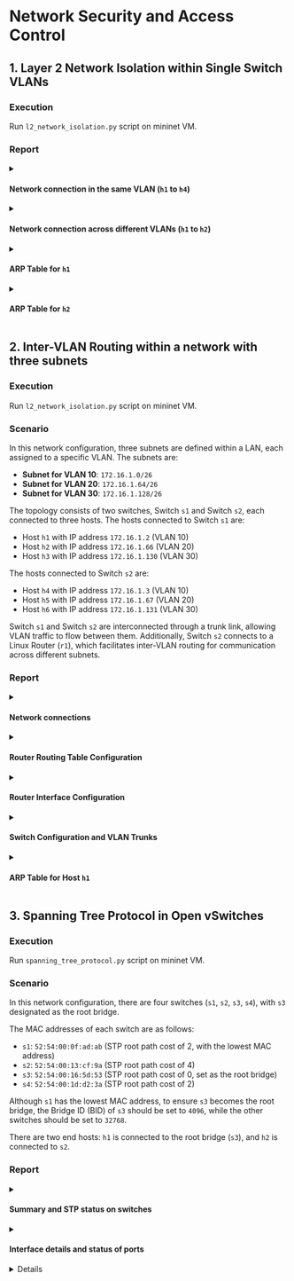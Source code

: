 # Network Security and Access Control

## 1. Layer 2 Network Isolation within Single Switch VLANs 

### Execution 
Run `l2_network_isolation.py` script on mininet VM. 

### Report

<details>
<summary><h4>Network connection in the same VLAN (<code>h1</code> to <code>h4</code>)</h4></summary>

```bash
mininet> h1 ping -c 3 h4
PING 172.16.1.3 (172.16.1.3) 56(84) bytes of data.
64 bytes from 172.16.1.3: icmp_seq=1 ttl=64 time=0.188 ms
64 bytes from 172.16.1.3: icmp_seq=2 ttl=64 time=0.035 ms
64 bytes from 172.16.1.3: icmp_seq=3 ttl=64 time=0.039 ms
```

</details> 

<details>
<summary><h4>Network connection across different VLANs (<code>h1</code> to <code>h2</code>)</h4></summary>

```bash
mininet> h1 ping -c 3 h2
connect: Network is unreachable
```

</details> 

<details>
<summary><h4>ARP Table for <code>h1</code></h4></summary>

```bash
mininet> h1 arp -a
? (172.16.1.3) at 12:7d:cf:b1:12:9b [ether] on h1-eth0.10
```

</details> 

<details>
<summary><h4>ARP Table for <code>h2</code></h4></summary>

 ```bash
mininet> h2 arp -a
```
> Gives no output, which confirms that h2 has not resolved any ARP entries.

</details> 

## 2. Inter-VLAN Routing within a network with three subnets  

### Execution 
Run `l2_network_isolation.py` script on mininet VM. 

### Scenario

In this network configuration, three subnets are defined within a LAN, each assigned to a specific VLAN. The subnets are:

- **Subnet for VLAN 10**: `172.16.1.0/26`
- **Subnet for VLAN 20**: `172.16.1.64/26`
- **Subnet for VLAN 30**: `172.16.1.128/26`

The topology consists of two switches, Switch `s1` and Switch `s2`, each connected to three hosts. The hosts connected to Switch `s1` are:

- Host `h1` with IP address `172.16.1.2` (VLAN 10)
- Host `h2` with IP address `172.16.1.66` (VLAN 20)
- Host `h3` with IP address `172.16.1.130` (VLAN 30)

The hosts connected to Switch `s2` are:

- Host `h4` with IP address `172.16.1.3` (VLAN 10)
- Host `h5` with IP address `172.16.1.67` (VLAN 20)
- Host `h6` with IP address `172.16.1.131` (VLAN 30)

Switch `s1` and Switch `s2` are interconnected through a trunk link, allowing VLAN traffic to flow between them. Additionally, Switch `s2` connects to a Linux Router (`r1`), which facilitates inter-VLAN routing for communication across different subnets.

### Report 

<details>
<summary><h4>Network connections </h4></summary>

```bash
mininet> pingall
*** Ping: testing ping reachability
h1 -> h2 h3 h4 h5 h6 X
h2 -> h1 h3 h4 h5 h6 X
h3 -> h1 h2 h4 h5 h6 X
h4 -> h1 h2 h3 h5 h6 X
h5 -> h1 h2 h3 h4 h6 X
h6 -> h1 h2 h3 h4 h5 X
r1 -> h1 h2 h3 h4 h5 h6
*** Results: 14% dropped (36/42 received)
```
> The hostname resolution failure for the router node from end hosts is expected. We can optionally edit the `/etc/hosts` file for each end host.

</details> 

<details>
<summary><h4>Router Routing Table Configuration</h4></summary>

```bash
mininet> r1 route -n
Kernel IP routing table
Destination     Gateway         Genmask         Flags Metric Ref    Use Iface
172.16.1.0      0.0.0.0         255.255.255.192 U     0      0        0 r1-eth0.10
172.16.1.64     0.0.0.0         255.255.255.192 U     0      0        0 r1-eth0.20
172.16.1.128    0.0.0.0         255.255.255.192 U     0      0        0 r1-eth0.30
```

</details> 

<details>
<summary><h4>Router Interface Configuration </h4></summary>

```bash
mininet> r1 ifconfig
lo        Link encap:Local Loopback
          inet addr:127.0.0.1  Mask:255.0.0.0
          UP LOOPBACK RUNNING  MTU:65536  Metric:1
          RX packets:0 errors:0 dropped:0 overruns:0 frame:0
          TX packets:0 errors:0 dropped:0 overruns:0 carrier:0
          collisions:0 txqueuelen:1
          RX bytes:0 (0.0 B)  TX bytes:0 (0.0 B)

r1-eth0   Link encap:Ethernet  HWaddr fe:01:0b:3a:da:9b
          UP BROADCAST RUNNING MULTICAST  MTU:1500  Metric:1
          RX packets:219 errors:0 dropped:0 overruns:0 frame:0
          TX packets:215 errors:0 dropped:0 overruns:0 carrier:0
          collisions:0 txqueuelen:1000
          RX bytes:20210 (20.2 KB)  TX bytes:19614 (19.6 KB)

r1-eth0.10 Link encap:Ethernet  HWaddr fe:01:0b:3a:da:9b
          inet addr:172.16.1.1  Bcast:172.16.1.63  Mask:255.255.255.192
          UP BROADCAST RUNNING MULTICAST  MTU:1500  Metric:1
          RX packets:74 errors:0 dropped:0 overruns:0 frame:0
          TX packets:72 errors:0 dropped:0 overruns:0 carrier:0
          collisions:0 txqueuelen:1000
          RX bytes:5488 (5.4 KB)  TX bytes:6552 (6.5 KB)

r1-eth0.20 Link encap:Ethernet  HWaddr fe:01:0b:3a:da:9b
          inet addr:172.16.1.65  Bcast:172.16.1.127  Mask:255.255.255.192
          UP BROADCAST RUNNING MULTICAST  MTU:1500  Metric:1
          RX packets:73 errors:0 dropped:0 overruns:0 frame:0
          TX packets:72 errors:0 dropped:0 overruns:0 carrier:0
          collisions:0 txqueuelen:1000
          RX bytes:5404 (5.4 KB)  TX bytes:6552 (6.5 KB)

r1-eth0.30 Link encap:Ethernet  HWaddr fe:01:0b:3a:da:9b
          inet addr:172.16.1.129  Bcast:172.16.1.191  Mask:255.255.255.192
          UP BROADCAST RUNNING MULTICAST  MTU:1500  Metric:1
          RX packets:72 errors:0 dropped:0 overruns:0 frame:0
          TX packets:71 errors:0 dropped:0 overruns:0 carrier:0
          collisions:0 txqueuelen:1000
          RX bytes:5376 (5.3 KB)  TX bytes:6510 (6.5 KB)
```

</details> 

<details>
<summary><h4>Switch Configuration and VLAN Trunks </h4></summary>

```bash
mininet> s1 ovs-vsctl show
063b1597-ee6f-47f2-b09f-cf8e06c009e0
    Bridge "s1"
        Controller "tcp:127.0.0.1:6653"
            is_connected: true
        fail_mode: secure
        Port "s1"
            Interface "s1"
                type: internal
        Port "s1-eth3"
            Interface "s1-eth3"
        Port "s1-eth4"
            trunks: [10, 20, 30]
            Interface "s1-eth4"
        Port "s1-eth1"
            Interface "s1-eth1"
        Port "s1-eth2"
            Interface "s1-eth2"
    Bridge "s2"
        Controller "tcp:127.0.0.1:6653"
            is_connected: true
        fail_mode: secure
        Port "s2-eth1"
            Interface "s2-eth1"
        Port "s2-eth3"
            Interface "s2-eth3"
        Port "s2-eth4"
            trunks: [10, 20, 30]
            Interface "s2-eth4"
        Port "s2-eth2"
            Interface "s2-eth2"
        Port "s2"
            Interface "s2"
                type: internal
        Port "s2-eth5"
            Interface "s2-eth5"
    ovs_version: "2.5.9"
```
  
</details> 

<details>
<summary><h4> ARP Table for Host <code>h1</code></h4></summary>

```bash
mininet> h1 arp -a
? (172.16.1.1) at fe:01:0b:3a:da:9b [ether] on h1-eth0.10
? (172.16.1.3) at 22:e6:49:31:ac:af [ether] on h1-eth0.10
```

</details> 

## 3. Spanning Tree Protocol in Open vSwitches 

### Execution 
Run `spanning_tree_protocol.py` script on mininet VM. 

### Scenario 

In this network configuration, there are four switches (`s1`, `s2`, `s3`, `s4`), with `s3` designated as the root bridge.

The MAC addresses of each switch are as follows:

- `s1`: `52:54:00:0f:ad:ab` (STP root path cost of 2, with the lowest MAC address)
- `s2`: `52:54:00:13:cf:9a` (STP root path cost of 4)
- `s3`: `52:54:00:16:5d:53` (STP root path cost of 0, set as the root bridge)
- `s4`: `52:54:00:1d:d2:3a` (STP root path cost of 2)

Although `s1` has the lowest MAC address, to ensure `s3` becomes the root bridge, the Bridge ID (BID) of `s3` should be set to `4096`, while the other switches should be set to `32768`.

There are two end hosts: `h1` is connected to the root bridge (`s3`), and `h2` is connected to `s2`.

### Report 

<details><summary><h4> Summary and STP status on switches </h4></summary>

```bash
mininet> s1 ovs-vsctl list Bridge 
_uuid               : 2261433c-8058-477f-a18f-64413d1afb69
auto_attach         : []
controller          : [9f7a463e-f655-4101-8f6f-a13991237e1d]
...
name                : "s2"
netflow             : []
other_config        : {datapath-id="0000000000000002", disable-in-band="true", dp-desc="s2", hwaddr="52:54:00:13:cf:9a", stp-priority="32768"}
ports               : [6d46c147-8a76-499d-ae29-9ff6438d3d6a, 7c9e802d-7c8d-4a03-ae21-fa83985b3ff8, e809a256-4dc2-4a1b-ae51-5d03f6bc60ec, f53f452f-2a6e-4863-bfbd-b4be50c8ae87]
protocols           : []
rstp_enable         : false
rstp_status         : {}
sflow               : []
status              : {stp_bridge_id="8000.52540013cf9a", stp_designated_root="1000.525400165d53", stp_root_path_cost="4"}
stp_enable          : true

_uuid               : b3fcc945-9120-4b04-9c72-721a5dd42cab
auto_attach         : []
controller          : [796d35e9-2148-470e-a397-e7953c8a7a91]
...
name                : "s1"
netflow             : []
other_config        : {datapath-id="0000000000000001", disable-in-band="true", dp-desc="s1", hwaddr="52:54:00:0f:ad:ab", stp-priority="32768"}
ports               : [37bfad50-c221-4ad0-9522-dccaf5b0c78e, 5538fe9e-6dcd-4db5-8335-a24fdeaf7018, ab580c08-a36c-4f0e-b914-56987490d9f4, d0cdbc07-a430-4985-b7f6-280f373bb0bf]
protocols           : []
rstp_enable         : false
rstp_status         : {}
sflow               : []
status              : {stp_bridge_id="8000.5254000fadab", stp_designated_root="1000.525400165d53", stp_root_path_cost="2"}
stp_enable          : true

_uuid               : 46f3752a-6ec7-41ad-b053-3190f9efd109
auto_attach         : []
controller          : [f0fe5228-a9f0-4778-ba23-980f58999e4d]
...
name                : "s3"
netflow             : []
other_config        : {datapath-id="0000000000000003", disable-in-band="true", dp-desc="s3", hwaddr="52:54:00:16:5d:53", stp-priority="4096"}
ports               : [7b1905c7-d412-4d24-b30e-7a6bb33106f8, 8553a44b-7c8c-41dc-8433-a8a32d0e1b13, c2eeb12b-cb95-4615-9beb-1febee3c335e, cb7c66ec-fb03-4805-9fe4-0317d3972ac7]
protocols           : []
rstp_enable         : false
rstp_status         : {}
sflow               : []
status              : {stp_bridge_id="1000.525400165d53", stp_designated_root="1000.525400165d53", stp_root_path_cost="0"}
stp_enable          : true

_uuid               : 335684e7-7921-41ef-b649-35a731e3291a
auto_attach         : []
controller          : [616ba894-a583-484a-bb0b-691115b91877]
...
name                : "s4"
netflow             : []
other_config        : {datapath-id="0000000000000004", disable-in-band="true", dp-desc="s4", hwaddr="52:54:00:1d:d2:3a", stp-priority="32768"}
ports               : [1c8b9954-7cb7-432d-a797-97c0961a42bb, 224ff46f-4d00-4bfa-940b-400a9d8570fd, aa496a4b-f53f-4731-9d97-e8269b759d3c, ff3f8e29-5fb3-48f9-aa71-4b5bceaf49a4]
protocols           : []
rstp_enable         : false
rstp_status         : {}
sflow               : []
status              : {stp_bridge_id="8000.5254001dd23a", stp_designated_root="1000.525400165d53", stp_root_path_cost="2"}
stp_enable          : true

```
> The root bridge `s3` has the lowest `stp_root_path_cost` of zero and the `stp_bridge_id` matches the `stp_designated_root` (`1000.525400165d53`). Additionally, `s3`'s `stp_priority` is set to `1000`, which is lower than the default `8000` priority of the other switches, further confirming that `s3` is the root bridge.

</details>

<details><summary><h4>Interface details and status of ports</h4></summary>

```bash
mininet> s1 ovs-vsctl list Interface 

_uuid               : 96e35133-7105-467e-8b0f-4225b410abd5
admin_state         : up
bfd                 : {}
bfd_status          : {}
cfm_fault           : []
cfm_fault_status    : []
cfm_flap_count      : []
cfm_health          : []
cfm_mpid            : []
cfm_remote_mpids    : []
cfm_remote_opstate  : []
duplex              : full
error               : []
external_ids        : {}
ifindex             : 655
ingress_policing_burst: 0
ingress_policing_rate: 0
lacp_current        : []
link_resets         : 0
link_speed          : 10000000000    [1] 
link_state          : up
lldp                : {}
mac                 : []
mac_in_use          : "02:09:f1:3e:48:e3"
mtu                 : 1500
name                : "s3-eth2"
ofport              : 2
ofport_request      : 2
options             : {}
other_config        : {}
statistics          : {collisions=0, rx_bytes=73, rx_crc_err=0, rx_dropped=0, rx_errors=0, rx_frame_err=0, rx_over_err=0, rx_packets=2, tx_bytes=1290, tx_dropped=0, tx_errors=0, tx_packets=25}
status              : {driver_name=veth, driver_version="1.0", firmware_version=""}
type                : ""
```
> [1] The `link_state` indicates the current status of the interface; in the context of STP (Spanning Tree Protocol), this value helps determine if the interface is active (up) or blocked, reflecting its convergence state.

</details>

<details><sumamry><h4> Bridge Protocol Data Units (BPDUs) on a port of the root bridge (`s3-eth1`) </h4></sumamry>

```bash
mininet> s1 tcpdump -i s3-eth1 -n
tcpdump: verbose output suppressed, use -v or -vv for full protocol decode
listening on s3-eth1, link-type EN10MB (Ethernet), capture size 262144 bytes
01:54:23.304472 STP 802.1d, Config, Flags [none], bridge-id 8000.52:54:00:0f:ad:ab.8002, length 35  [1]
01:54:23.304527 STP 802.1d, Config, Flags [none], bridge-id 1000.52:54:00:16:5d:53.8001, length 35  [2] 
01:54:23.805076 STP 802.1d, Config, Flags [none], bridge-id 1000.52:54:00:16:5d:53.8001, length 35
01:54:25.307852 STP 802.1d, Config, Flags [none], bridge-id 1000.52:54:00:16:5d:53.8001, length 35
01:54:27.313642 STP 802.1d, Config, Flags [none], bridge-id 1000.52:54:00:16:5d:53.8001, length 35
...
```
> [1] Advertisement from `s1` as a root bridge candidate
>
> [2] BPDU from the selected root bridge (`s3`), which has the lowest bridge ID (priority 1000).

</details>
